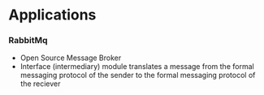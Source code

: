 Applications
============

<a id=RabbitMq></a>
### RabbitMq
- Open Source Message Broker
- Interface (intermediary) module translates a message from the formal messaging protocol of the sender to the formal messaging protocol of the reciever

